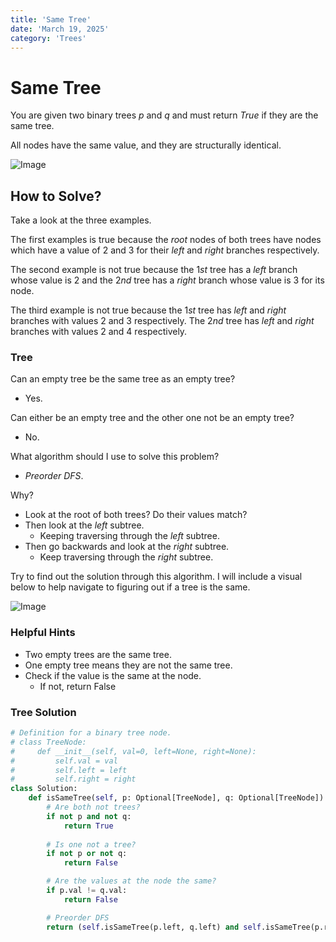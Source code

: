 ```yaml
---
title: 'Same Tree'
date: 'March 19, 2025'
category: 'Trees'
---
```


# Same Tree

You are given two binary trees $p$ and $q$ and must return $True$ if they are the same tree.

All nodes have the same value, and they are structurally identical.

![Image](/sameTree/SameTree1.png)

## How to Solve?

Take a look at the three examples.

The first examples is true because the $root$ nodes of both trees have nodes which have a value of $2$ and $3$ for their $left$ and $right$ branches respectively.

The second example is not true because the $1st$ tree has a $left$ branch whose value is $2$ and the $2nd$ tree has a $right$ branch whose value is $3$ for its node.

The third example is not true because the $1st$ tree has $left$ and $right$ branches with values $2$ and $3$ respectively. The $2nd$ tree has $left$ and $right$ branches with values $2$ and $4$ respectively.

### Tree

Can an empty tree be the same tree as an empty tree?

- Yes.

Can either be an empty tree and the other one not be an empty tree?

- No.

What algorithm should I use to solve this problem?

- $Preorder$ $DFS$.

Why?

- Look at the root of both trees? Do their values match?
- Then look at the $left$ subtree.
    - Keeping traversing through the $left$ subtree.
- Then go backwards and look at the $right$ subtree.
    - Keep traversing through the $right$ subtree.

Try to find out the solution through this algorithm. I will include a visual below to help navigate to figuring out if a tree is the same.

![Image](/sameTree/SameTree2.png)

### Helpful Hints

- Two empty trees are the same tree.
- One empty tree means they are not the same tree.
- Check if the value is the same at the node.
    - If not, return False

### Tree Solution
```python
# Definition for a binary tree node.
# class TreeNode:
#     def __init__(self, val=0, left=None, right=None):
#         self.val = val
#         self.left = left
#         self.right = right
class Solution:
    def isSameTree(self, p: Optional[TreeNode], q: Optional[TreeNode]) -> bool:
        # Are both not trees?
        if not p and not q:
            return True
        
        # Is one not a tree?
        if not p or not q:
            return False

        # Are the values at the node the same?
        if p.val != q.val:
            return False

        # Preorder DFS
        return (self.isSameTree(p.left, q.left) and self.isSameTree(p.right, q.right))